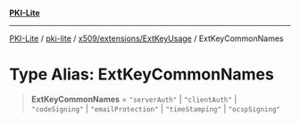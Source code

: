 [**PKI-Lite**](../../../../../README.md)

---

[PKI-Lite](../../../../../README.md) / [pki-lite](../../../../README.md) / [x509/extensions/ExtKeyUsage](../README.md) / ExtKeyCommonNames

# Type Alias: ExtKeyCommonNames

> **ExtKeyCommonNames** = `"serverAuth"` \| `"clientAuth"` \| `"codeSigning"` \| `"emailProtection"` \| `"timeStamping"` \| `"ocspSigning"`
